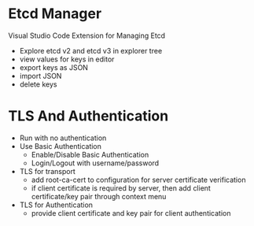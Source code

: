 # Etcd Manager
Visual Studio Code Extension for Managing Etcd
- Explore etcd v2 and etcd v3 in explorer tree
- view values for keys in editor
- export keys as JSON
- import JSON
- delete keys 

# TLS And Authentication
- Run with no authentication
- Use Basic Authentication 
  - Enable/Disable Basic Authentication
  - Login/Logout with username/password
- TLS for transport
  - add root-ca-cert to configuration for server certificate verification
  - if client certificate is required by server, then add client certificate/key pair through context menu
- TLS for Authentication
  - provide client certificate and key pair for client authentication
